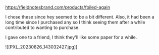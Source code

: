 https://fieldnotesbrand.com/products/foiled-again

I chose these since hey seemed to be a bit different. Also, it had been a long time since I purchased any so I think seeing them after a while contributed to wanting to purchase. 

I gave one to a friend, I think they'll like some paper for a while.

![[PXL_20230826_143032427.jpg]]